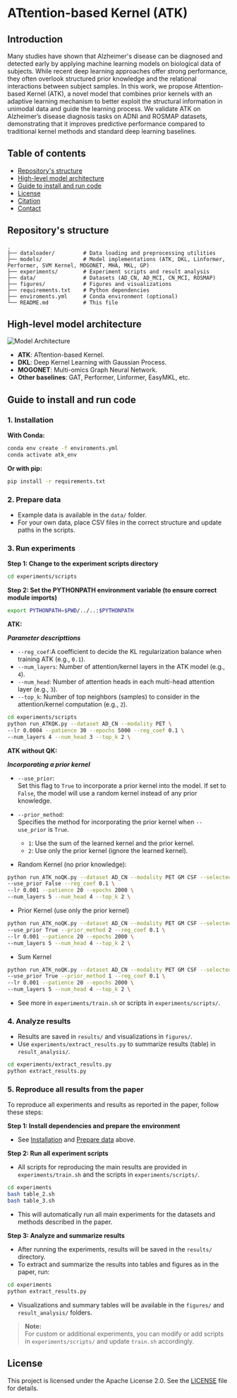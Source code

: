 # ATtention-based Kernel (ATK)

## Introduction
Many studies have shown that Alzheimer's disease can be diagnosed and detected early by applying machine learning models on biological data of subjects. 
While recent deep learning approaches offer strong performance, they often overlook structured prior knowledge and the relational interactions between subject samples. In this work, we propose Attention-based Kernel (ATK), a novel model that combines prior kernels with an adaptive learning mechanism to better exploit the structural information in unimodal data and guide the learning process. We validate ATK on Alzheimer’s disease diagnosis tasks on ADNI and ROSMAP datasets, demonstrating that it improves predictive performance compared to traditional kernel methods and standard deep learning baselines.

## Table of contents
- [Repository's structure](#repositorys-structure)
- [High-level model architecture](#high-level-model-architecture)
- [Guide to install and run code](#guide-to-install-and-run-code)
- [License](#license)
- [Citation](#citation)
- [Contact](#contact)

## Repository's structure
```
.
├── dataloader/         # Data loading and preprocessing utilities
├── models/             # Model implementations (ATK, DKL, Linformer, Performer, SVM Kernel, MOGONET, MHA, MKL, GP)
├── experiments/        # Experiment scripts and result analysis
├── data/               # Datasets (AD_CN, AD_MCI, CN_MCI, ROSMAP)
├── figures/            # Figures and visualizations
├── requirements.txt    # Python dependencies
├── enviroments.yml     # Conda environment (optional)
└── README.md           # This file
```

## High-level model architecture

![Model Architecture](figures/atk.png)


- **ATK**: ATtention-based Kernel.
- **DKL**: Deep Kernel Learning with Gaussian Process.
- **MOGONET**: Multi-omics Graph Neural Network.
- **Other baselines**: GAT, Performer, Linformer, EasyMKL, etc.

## Guide to install and run code

### 1. Installation

**With Conda:**
```bash
conda env create -f enviroments.yml
conda activate atk_env
```

**Or with pip:**
```bash
pip install -r requirements.txt
```

### 2. Prepare data
- Example data is available in the `data/` folder.
- For your own data, place CSV files in the correct structure and update paths in the scripts.

### 3. Run experiments

**Step 1: Change to the experiment scripts directory**
```bash
cd experiments/scripts
```

**Step 2: Set the PYTHONPATH environment variable (to ensure correct module imports)**
```bash
export PYTHONPATH=$PWD/../..:$PYTHONPATH
```

**ATK:**

***Parameter descripttions***
- `--reg_coef`:A coefficient to decide the KL regularization balance when training ATK (e.g., `0.1`).
- `--num_layers`: Number of attention/kernel layers in the ATK model (e.g., `4`).
- `--num_head`: Number of attention heads in each multi-head attention layer (e.g., `3`).
- `--top_k`: Number of top neighbors (samples) to consider in the attention/kernel computation (e.g., `2`).

```bash
cd experiments/scripts
python run_ATKQK.py --dataset AD_CN --modality PET \
--lr 0.0004 --patience 30 --epochs 5000 --reg_coef 0.1 \
--num_layers 4 --num_head 3 --top_k 2 \
```

**ATK without QK:**

***Incorporating a prior kernel***
- `--use_prior`:  
  Set this flag to `True` to incorporate a prior kernel into the model. If set to `False`, the model will use a random kernel instead of any prior knowledge.

- `--prior_method`:  
  Specifies the method for incorporating the prior kernel when `--use_prior` is `True`.  
  - `1`: Use the sum of the learned kernel and the prior kernel.  
  - `2`: Use only the prior kernel (ignore the learned kernel).

- Random Kernel (no prior knowledge):
```bash
python run_ATK_noQK.py --dataset AD_CN --modality PET GM CSF --selected_modality PET \
--use_prior False --reg_coef 0.1 \
--lr 0.001 --patience 20 --epochs 2000 \
--num_layers 5 --num_head 4 --top_k 2 \
```
- Prior Kernel (use only the prior kernel)
```bash
python run_ATK_noQK.py --dataset AD_CN --modality PET GM CSF --selected_modality PET \
--use_prior True --prior_method 2 --reg_coef 0.1 \
--lr 0.001 --patience 20 --epochs 2000 \
--num_layers 5 --num_head 4 --top_k 2 \
```
- Sum Kernel
```bash
python run_ATK_noQK.py --dataset AD_CN --modality PET GM CSF --selected_modality PET \
--use_prior True --prior_method 1 --reg_coef 0.1 \
--lr 0.001 --patience 20 --epochs 2000 \
--num_layers 5 --num_head 4 --top_k 2 \
```

- See more in `experiments/train.sh` or scripts in `experiments/scripts/`.


### 4. Analyze results
- Results are saved in `results/` and visualizations in `figures/`.
- Use `experiments/extract_results.py` to summarize results (table) in `result_analysis/`.
```bash
cd experiments/extract_results.py
python extract_results.py
```

### 5. Reproduce all results from the paper

To reproduce all experiments and results as reported in the paper, follow these steps:

**Step 1: Install dependencies and prepare the environment**
- See [Installation](#1-installation) and [Prepare data](#2-prepare-data) above.

**Step 2: Run all experiment scripts**
- All scripts for reproducing the main results are provided in `experiments/train.sh` and the scripts in `experiments/scripts/`.

```bash
cd experiments
bash table_2.sh
bash table_3.sh
```
- This will automatically run all main experiments for the datasets and methods described in the paper.

**Step 3: Analyze and summarize results**
- After running the experiments, results will be saved in the `results/` directory.
- To extract and summarize the results into tables and figures as in the paper, run:

```bash
cd experiments
python extract_results.py
```
- Visualizations and summary tables will be available in the `figures/` and `result_analysis/` folders.

> **Note:**  
> For custom or additional experiments, you can modify or add scripts in `experiments/scripts/` and update `train.sh` accordingly.

## License

This project is licensed under the Apache License 2.0. See the [LICENSE](LICENSE) file for details.

```

